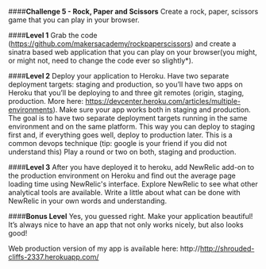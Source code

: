 ####**Challenge 5 - Rock, Paper and Scissors**
Create a rock, paper, scissors game that you can play in your browser.

####**Level 1**
Grab the code (https://github.com/makersacademy/rockpaperscissors) and create a sinatra based web application that you can play on your browser(you might, or might not, need to change the code ever so slightly*).

####**Level 2**
Deploy your application to Heroku. Have two separate deployment targets: staging and production, so you’ll have two apps on Heroku that you’ll be deploying to and three git remotes (origin, staging, production. More here: https://devcenter.heroku.com/articles/multiple-environments). Make sure your app works both in staging and production. The goal is to have two separate deployment targets running in the same environment and on the same platform. This way you can deploy to staging first and, if everything goes well, deploy to production later. This is a common devops technique (tip: google is your friend if you did not understand this) Play a round or two on both, staging and production.

####**Level 3**
After you have deployed it to heroku, add NewRelic add-on to the production environment on Heroku and find out the average page loading time using NewRelic's interface. Explore NewRelic to see what other analytical tools are available. Write a little about what can be done with NewRelic in your own words and understanding.

####**Bonus Level**
Yes, you guessed right. Make your application beautiful! It’s always nice to have an app that not only works nicely, but also looks good!

Web production version of my app is available here: http://http://shrouded-cliffs-2337.herokuapp.com/